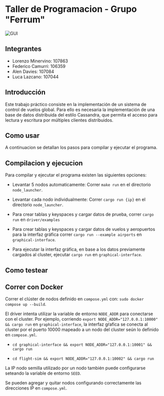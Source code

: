 # Taller de Programacion - Grupo "Ferrum"

![GUI](https://github.com/user-attachments/assets/7e9b9e5e-4c07-437f-9e3b-480523320984)

## Integrantes

- Lorenzo Minervino: 107863
- Federico Camurri: 106359
- Alen Davies: 107084
- Luca Lazcano: 107044

## Introducción

Este trabajo práctico consiste en la implementación de un sistema de control de vuelos global. Para ello es necesaria la implementación de una base de datos distribuida del estilo Cassandra, que permita el acceso para lectura y escritura por múltiples clientes distribuidos.

## Como usar

A continuacion se detallan los pasos para compilar y ejecutar el programa.

## Compilacion y ejecucion

Para compilar y ejecutar el programa existen las siguientes opciones:

-   Levantar 5 nodos automaticamente: Correr `make run` en el directorio `node_launcher`.
-   Levantar cada nodo individualmente: Correr `cargo run {ip}` en el directorio `node_launcher`.

-   Para crear tablas y keyspaces y cargar datos de prueba, correr `cargo run` en `driver/examples`
-   Para crear tablas y keyspaces y cargar datos de vuelos y aeropuertos para la interfaz gráfica correr `cargo run --example airports` en `graphical-interface`.
-   Para ejecutar la interfaz gráfica, en base a los datos previamente cargados al cluster, ejecutar `cargo run` en `graphical-interface`.

## Como testear

## Correr con Docker

Correr el clúster de nodos definido en `compose.yml` con: `sudo docker compose up --build`.

El driver intenta utilizar la variable de entorno `NODE_ADDR` para conectarse con el cluster. Por ejemplo, corriendo `export NODE_ADDR="127.0.0.1:10000" && cargo run` en `graphical-interface`, la interfaz gŕafica se conecta al cluster por el puerto 10000 mapeado a un nodo del cluster seún lo definido en `compose.yml`.

- `cd graphical-interface && export NODE_ADDR="127.0.0.1:10001" && cargo run`

- `cd flight-sim && export NODE_ADDR="127.0.0.1:10002" && cargo run`

La IP nodo semilla utilizado por un nodo también puede configurarse seteando la variable de entorno `SEED`.

Se pueden agregar y quitar nodos configurando correctamente las direcciones IP en `compose.yml`.
